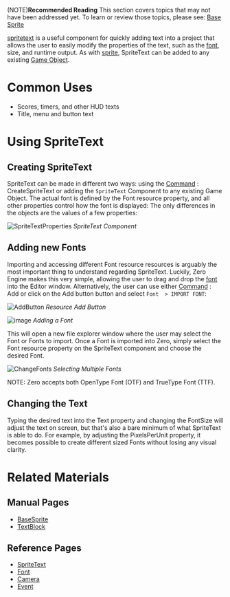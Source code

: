 (NOTE)**Recommended Reading**  This section covers topics that may not have been addressed yet. To learn or review those topics, please see: [Base Sprite](https://github.com/ArendDanielek/ZeroDocsTest/blob/master/zero_editor_documentation/zeromanual/graphics/sprites/basesprite.markdown)

[spritetext](https://github.com/ArendDanielek/ZeroDocsTest/blob/master/zero_editor_documentation/code_reference/class_reference/spritetext.markdown) is a useful component for quickly adding text into a project that allows the user to easily modify the properties of the text, such as the [font](https://github.com/ArendDanielek/ZeroDocsTest/blob/master/zero_editor_documentation/zeromanual/architecture/resources/font.markdown), size, and runtime output. As with [sprite](https://github.com/ArendDanielek/ZeroDocsTest/blob/master/zero_editor_documentation/code_reference/class_reference/sprite.markdown), SpriteText can be added to any existing [Game Object](https://github.com/ArendDanielek/ZeroDocsTest/blob/master/zero_editor_documentation/zeromanual/architecture/cogs/gameobjectsconcept.markdown). 

 # Common Uses
 - Scores, timers, and other HUD texts
 - Title, menu and button text

 # Using SpriteText
 ## Creating SpriteText
SpriteText can be made in different two ways: using the [Command](https://github.com/ArendDanielek/ZeroDocsTest/blob/master/zero_editor_documentation/ZeroManual/Editor/EditorCommands/Commands.markdown) : CreateSpriteText  or adding the `SpriteText` Component to any existing Game Object. The actual font is defined by the Font resource property, and all other properties control how the font is displayed:  The only differences in the objects are the values of a few properties:



![SpriteTextProperties](https://media.githubusercontent.com/media/zeroengineteam/ZeroFiles/master/doc_files/47818.png) *SpriteText Component*


 ## Adding new Fonts
Importing and accessing different Font resource resources is arguably the most important thing to understand regarding SpriteText. Luckily, Zero Engine makes this very simple, allowing the user to drag and drop the [font](https://github.com/ArendDanielek/ZeroDocsTest/blob/master/zero_editor_documentation/zeromanual/architecture/resources/font.markdown) into the Editor window. Alternatively, the user can use either [Command](https://github.com/ArendDanielek/ZeroDocsTest/blob/master/zero_editor_documentation/ZeroManual/Editor/EditorCommands/Commands.markdown) : Add  or click on the Add button button and select `Font  > IMPORT FONT`:



![AddButton](https://media.githubusercontent.com/media/zeroengineteam/ZeroFiles/master/doc_files/47820.png) *Resource Add Button*




![image](https://media.githubusercontent.com/media/zeroengineteam/ZeroFiles/master/doc_files/45994.png) *Adding a Font*


This will open a new file explorer window where the user may select the Font or Fonts to import. Once a Font is imported into Zero, simply select the Font resource property on the SpriteText component and choose the desired Font.



![ChangeFonts](https://media.githubusercontent.com/media/zeroengineteam/ZeroFiles/master/doc_files/47827.gif) *Selecting Multiple Fonts*


NOTE: Zero accepts both OpenType Font (OTF) and TrueType Font (TTF).


 ## Changing the Text
Typing the desired text into the Text  property and changing the FontSize  will adjust the text on screen, but that's also a bare minimum of what SpriteText is able to do. For example, by adjusting the PixelsPerUnit  property, it becomes possible to create different sized Fonts without losing any visual clarity.

 # Related Materials
 ## Manual Pages
- [BaseSprite](https://github.com/ArendDanielek/ZeroDocsTest/blob/master/zero_editor_documentation/zeromanual/graphics/sprites/basesprite.markdown)
- [TextBlock](https://github.com/ArendDanielek/ZeroDocsTest/blob/master/zero_editor_documentation/zeromanual/architecture/resources/textblock.markdown)

 ## Reference Pages
- [SpriteText](https://github.com/ArendDanielek/ZeroDocsTest/blob/master/zero_editor_documentation/code_reference/class_reference/SpriteText.markdown)
- [Font](https://github.com/ArendDanielek/ZeroDocsTest/blob/master/zero_editor_documentation/code_reference/class_reference/Font.markdown)
- [Camera](https://github.com/ArendDanielek/ZeroDocsTest/blob/master/zero_editor_documentation/code_reference/class_reference/Camera.markdown)
- [Event](https://github.com/ArendDanielek/ZeroDocsTest/blob/master/zero_editor_documentation/code_reference/class_reference/Event.markdown) 
  
  
  
  
  
  
  

 